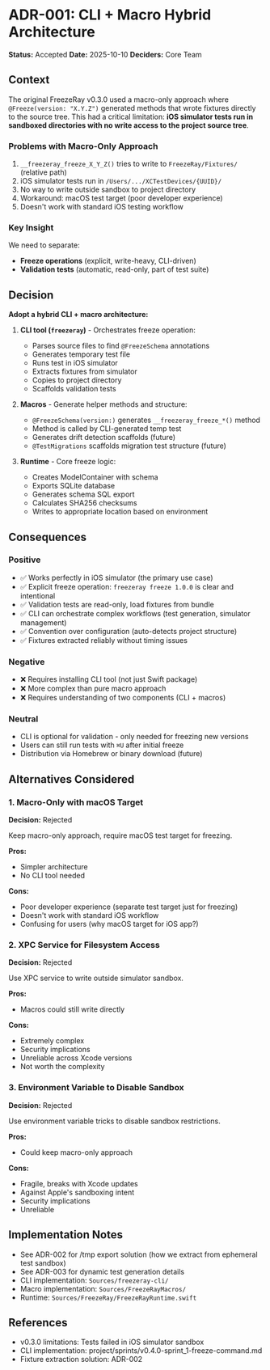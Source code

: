 # ADR-001: CLI + Macro Hybrid Architecture

**Status:** Accepted
**Date:** 2025-10-10
**Deciders:** Core Team

## Context

The original FreezeRay v0.3.0 used a macro-only approach where `@Freeze(version: "X.Y.Z")` generated methods that wrote fixtures directly to the source tree. This had a critical limitation: **iOS simulator tests run in sandboxed directories with no write access to the project source tree**.

### Problems with Macro-Only Approach

1. `__freezeray_freeze_X_Y_Z()` tries to write to `FreezeRay/Fixtures/` (relative path)
2. iOS simulator tests run in `/Users/.../XCTestDevices/{UUID}/`
3. No way to write outside sandbox to project directory
4. Workaround: macOS test target (poor developer experience)
5. Doesn't work with standard iOS testing workflow

### Key Insight

We need to separate:
- **Freeze operations** (explicit, write-heavy, CLI-driven)
- **Validation tests** (automatic, read-only, part of test suite)

## Decision

**Adopt a hybrid CLI + macro architecture:**

1. **CLI tool (`freezeray`)** - Orchestrates freeze operation:
   - Parses source files to find `@FreezeSchema` annotations
   - Generates temporary test file
   - Runs test in iOS simulator
   - Extracts fixtures from simulator
   - Copies to project directory
   - Scaffolds validation tests

2. **Macros** - Generate helper methods and structure:
   - `@FreezeSchema(version:)` generates `__freezeray_freeze_*()` method
   - Method is called by CLI-generated temp test
   - Generates drift detection scaffolds (future)
   - `@TestMigrations` scaffolds migration test structure (future)

3. **Runtime** - Core freeze logic:
   - Creates ModelContainer with schema
   - Exports SQLite database
   - Generates schema SQL export
   - Calculates SHA256 checksums
   - Writes to appropriate location based on environment

## Consequences

### Positive

- ✅ Works perfectly in iOS simulator (the primary use case)
- ✅ Explicit freeze operation: `freezeray freeze 1.0.0` is clear and intentional
- ✅ Validation tests are read-only, load fixtures from bundle
- ✅ CLI can orchestrate complex workflows (test generation, simulator management)
- ✅ Convention over configuration (auto-detects project structure)
- ✅ Fixtures extracted reliably without timing issues

### Negative

- ❌ Requires installing CLI tool (not just Swift package)
- ❌ More complex than pure macro approach
- ❌ Requires understanding of two components (CLI + macros)

### Neutral

- CLI is optional for validation - only needed for freezing new versions
- Users can still run tests with `⌘U` after initial freeze
- Distribution via Homebrew or binary download (future)

## Alternatives Considered

### 1. Macro-Only with macOS Target

**Decision:** Rejected

Keep macro-only approach, require macOS test target for freezing.

**Pros:**
- Simpler architecture
- No CLI tool needed

**Cons:**
- Poor developer experience (separate test target just for freezing)
- Doesn't work with standard iOS workflow
- Confusing for users (why macOS target for iOS app?)

### 2. XPC Service for Filesystem Access

**Decision:** Rejected

Use XPC service to write outside simulator sandbox.

**Pros:**
- Macros could still write directly

**Cons:**
- Extremely complex
- Security implications
- Unreliable across Xcode versions
- Not worth the complexity

### 3. Environment Variable to Disable Sandbox

**Decision:** Rejected

Use environment variable tricks to disable sandbox restrictions.

**Pros:**
- Could keep macro-only approach

**Cons:**
- Fragile, breaks with Xcode updates
- Against Apple's sandboxing intent
- Security implications
- Unreliable

## Implementation Notes

- See ADR-002 for /tmp export solution (how we extract from ephemeral test sandbox)
- See ADR-003 for dynamic test generation details
- CLI implementation: `Sources/freezeray-cli/`
- Macro implementation: `Sources/FreezeRayMacros/`
- Runtime: `Sources/FreezeRay/FreezeRayRuntime.swift`

## References

- v0.3.0 limitations: Tests failed in iOS simulator sandbox
- CLI implementation: project/sprints/v0.4.0-sprint_1-freeze-command.md
- Fixture extraction solution: ADR-002
